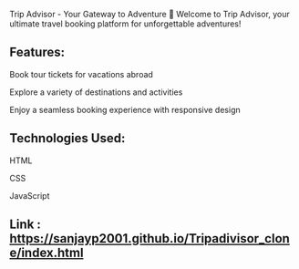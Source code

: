 Trip Advisor - Your Gateway to Adventure 🌴
Welcome to Trip Advisor, your ultimate travel booking platform for unforgettable adventures!

## Features:

Book tour tickets for vacations abroad

Explore a variety of destinations and activities

Enjoy a seamless booking experience with responsive design

## Technologies Used:

HTML

CSS

JavaScript

## Link : https://sanjayp2001.github.io/Tripadivisor_clone/index.html
